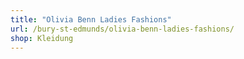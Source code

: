 ```yaml
---
title: "Olivia Benn Ladies Fashions"
url: /bury-st-edmunds/olivia-benn-ladies-fashions/
shop: Kleidung
---
```

